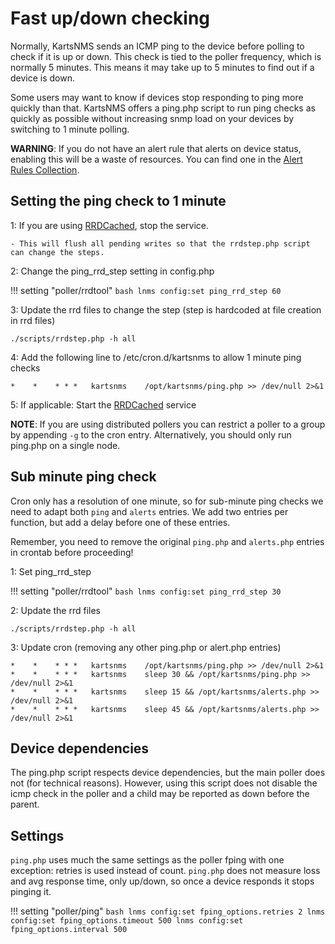 # Fast up/down checking

Normally, KartsNMS sends an ICMP ping to the device before polling to
check if it is up or down. This check is tied to the poller frequency,
which is normally 5 minutes.  This means it may take up to 5 minutes
to find out if a device is down.

Some users may want to know if devices stop responding to ping more
quickly than that. KartsNMS offers a ping.php script to run ping
checks as quickly as possible without increasing snmp load on your
devices by switching to 1 minute polling.

**WARNING**: If you do not have an alert rule that alerts on device
status, enabling this will be a waste of resources. You can find one
in the [Alert Rules
Collection](../Alerting/Rules.md#alert-rules-collection).

## Setting the ping check to 1 minute

1: If you are using [RRDCached](../Extensions/RRDCached.md), stop the service.

    - This will flush all pending writes so that the rrdstep.php script can change the steps.

2: Change the ping_rrd_step setting in config.php

!!! setting "poller/rrdtool"
    ```bash
    lnms config:set ping_rrd_step 60
    ```

3: Update the rrd files to change the step (step is hardcoded at file
creation in rrd files)

```
./scripts/rrdstep.php -h all
```

4: Add the following line to /etc/cron.d/kartsnms to allow 1 minute
ping checks

```
*    *    * * *   kartsnms    /opt/kartsnms/ping.php >> /dev/null 2>&1
```

5: If applicable: Start the [RRDCached](../Extensions/RRDCached.md) service


**NOTE**: If you are using distributed pollers you can restrict a
poller to a group by appending `-g` to the cron entry.  Alternatively,
you should only run ping.php on a single node.

## Sub minute ping check

Cron only has a resolution of one minute, so for sub-minute ping checks we need to adapt both `ping`
and `alerts` entries. We add two entries per function, but add a delay before one of these entries.

Remember, you need to remove the original `ping.php` and `alerts.php` entries in crontab before
proceeding!

1: Set ping_rrd_step

!!! setting "poller/rrdtool"
    ```bash
    lnms config:set ping_rrd_step 30
    ```

2: Update the rrd files

```
./scripts/rrdstep.php -h all
```

3: Update cron (removing any other ping.php or alert.php entries)

```
*    *    * * *   kartsnms    /opt/kartsnms/ping.php >> /dev/null 2>&1
*    *    * * *   kartsnms    sleep 30 && /opt/kartsnms/ping.php >> /dev/null 2>&1
*    *    * * *   kartsnms    sleep 15 && /opt/kartsnms/alerts.php >> /dev/null 2>&1
*    *    * * *   kartsnms    sleep 45 && /opt/kartsnms/alerts.php >> /dev/null 2>&1
```

## Device dependencies

The ping.php script respects device dependencies, but the main poller
does not (for technical reasons). However, using this script does not
disable the icmp check in the poller and a child may be reported as
down before the parent.

## Settings

`ping.php` uses much the same settings as the poller fping with one
exception: retries is used instead of count.
`ping.php` does not measure loss and avg response time, only up/down, so
once a device responds it stops pinging it.

!!! setting "poller/ping"
    ```bash
    lnms config:set fping_options.retries 2
    lnms config:set fping_options.timeout 500
    lnms config:set fping_options.interval 500
    ```
